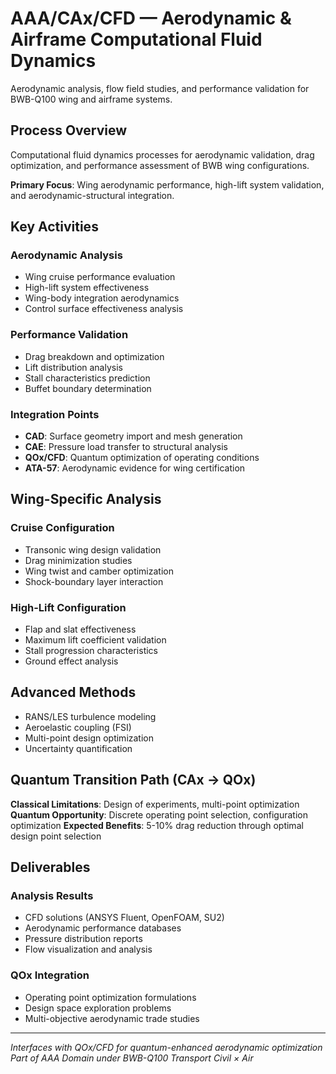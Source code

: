 # AAA/CAx/CFD — Aerodynamic & Airframe Computational Fluid Dynamics

Aerodynamic analysis, flow field studies, and performance validation for BWB-Q100 wing and airframe systems.

## Process Overview

Computational fluid dynamics processes for aerodynamic validation, drag optimization, and performance assessment of BWB wing configurations.

**Primary Focus**: Wing aerodynamic performance, high-lift system validation, and aerodynamic-structural integration.

## Key Activities

### Aerodynamic Analysis
- Wing cruise performance evaluation
- High-lift system effectiveness
- Wing-body integration aerodynamics
- Control surface effectiveness analysis

### Performance Validation
- Drag breakdown and optimization
- Lift distribution analysis
- Stall characteristics prediction
- Buffet boundary determination

### Integration Points
- **CAD**: Surface geometry import and mesh generation
- **CAE**: Pressure load transfer to structural analysis
- **QOx/CFD**: Quantum optimization of operating conditions
- **ATA-57**: Aerodynamic evidence for wing certification

## Wing-Specific Analysis

### Cruise Configuration
- Transonic wing design validation
- Drag minimization studies
- Wing twist and camber optimization
- Shock-boundary layer interaction

### High-Lift Configuration
- Flap and slat effectiveness
- Maximum lift coefficient validation
- Stall progression characteristics
- Ground effect analysis

## Advanced Methods
- RANS/LES turbulence modeling
- Aeroelastic coupling (FSI)
- Multi-point design optimization
- Uncertainty quantification

## Quantum Transition Path (CAx → QOx)

**Classical Limitations**: Design of experiments, multi-point optimization
**Quantum Opportunity**: Discrete operating point selection, configuration optimization
**Expected Benefits**: 5-10% drag reduction through optimal design point selection

## Deliverables

### Analysis Results
- CFD solutions (ANSYS Fluent, OpenFOAM, SU2)
- Aerodynamic performance databases
- Pressure distribution reports
- Flow visualization and analysis

### QOx Integration
- Operating point optimization formulations
- Design space exploration problems
- Multi-objective aerodynamic trade studies

---

*Interfaces with QOx/CFD for quantum-enhanced aerodynamic optimization*
*Part of AAA Domain under BWB-Q100 Transport Civil × Air*